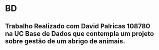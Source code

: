 # BD
## Trabalho Realizado com David Palricas 108780 na UC Base de Dados que contempla um projeto sobre gestão de um abrigo de animais.

